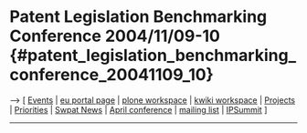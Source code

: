 # Patent Legislation Benchmarking Conference 2004/11/09-10 {#patent_legislation_benchmarking_conference_20041109_10}

\--\> \[ [ Events](SwpatpenmiEn "wikilink") \| [eu portal
page](http://eu.ffii.org/sections/bxl0411 "wikilink") \| [plone
workspace](http://plone.ffii.org/events/2004/test "wikilink") \| [ kwiki
workspace](SwpTest0411WorkspaceEn "wikilink") \| [
Projects](FfiiprojEn "wikilink") \| [
Priorities](FfiiprojPriorEn "wikilink") \| [ Swpat
News](SwpatcninoEn "wikilink") \| [April
conference](http://plone.ffii.org/events/2004/bxl44/ "wikilink") \|
[mailing
list](http://lists.ffii.org/mailman/listinfo/swptest0404-parl/ "wikilink")
\| [IPSummit](http://www.ipsummit.info/ "wikilink") \]

------------------------------------------------------------------------
